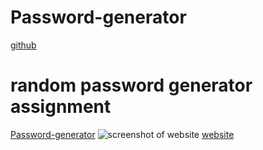 # Password-generator
[github](https://github.com/Nparson88/Password-generator)
# random password generator assignment
[Password-generator](file:///E:/Password-generator/index.html)
![screenshot of website](assets\screenshot.png)
[website](https://nparson88.github.io/Password-generator/)
